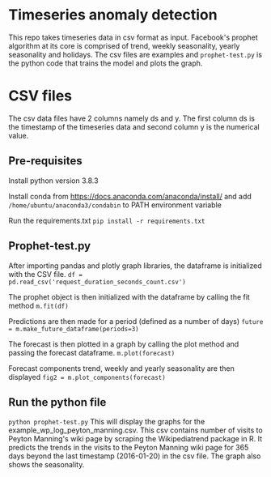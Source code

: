 # Timeseries anomaly detection

This repo takes timeseries data in csv format as input. Facebook's prophet algorithm at its core is comprised of trend, weekly seasonality, yearly seasonality and holidays. The csv files are examples and `prophet-test.py` is the python code that trains the model and plots the graph.


# CSV files

The csv data files have 2 columns namely ds and y. The first column ds is the timestamp of the timeseries data and second column y is the numerical value.

## Pre-requisites
Install python version 3.8.3


Install conda from https://docs.anaconda.com/anaconda/install/ and add `/home/ubuntu/anaconda3/condabin` to PATH environment variable


Run the requirements.txt
`pip install -r requirements.txt`

## Prophet-test.py

After importing pandas and plotly graph libraries, the dataframe is initialized with the CSV file.
	`df = pd.read_csv('request_duration_seconds_count.csv')`

The prophet object is then initialized with the dataframe by calling the fit method
	`m.fit(df)`

Predictions are then made for a period (defined as a number of days)
`future = m.make_future_dataframe(periods=3)`

The forecast is then plotted in a graph by calling the plot method and passing the forecast dataframe.
`m.plot(forecast)`

Forecast components trend, weekly and yearly seasonality are then displayed 
`fig2 = m.plot_components(forecast)`


## Run the python file

`python prophet-test.py`
This will display the graphs for the example_wp_log_peyton_manning.csv. This csv contains number of visits to Peyton Manning's wiki page by scraping the  Wikipediatrend package in R. It predicts the trends in the visits to the Peyton Manning wiki page for 365 days beyond the last timestamp (2016-01-20) in the csv file. The graph also shows the seasonality.

```